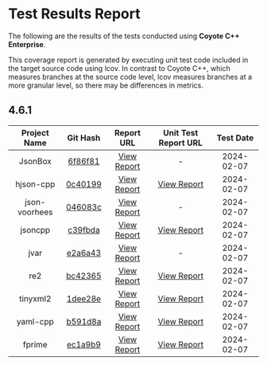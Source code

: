 # Test Results Report

The following are the results of the tests conducted using **Coyote C++ Enterprise**.

This coverage report is generated by executing unit test code included in the target source code using lcov. In contrast to Coyote C++, which measures branches at the source code level, lcov measures branches at a more granular level, so there may be differences in metrics.

## 4.6.1

| Project Name  |                                                Git Hash                                                 |                                            Report URL                                            |                                                 Unit Test Report URL                                                  | Test Date  |
| :-----------: | :-----------------------------------------------------------------------------------------------------: | :----------------------------------------------------------------------------------------------: | :-------------------------------------------------------------------------------------------------------------------: | :--------: |
|    JsonBox    |       [6f86f81](https://github.com/anhero/JsonBox/tree/6f86f81d1254357f9f0650f540125e1115986cfb)        |    [View Report](https://codemind-research.github.io/results/linux/4.6.1/JsonBox_Report.html)    |                                                           -                                                           | 2024-02-07 |
|   hjson-cpp   |       [0c40199](https://github.com/hjson/hjson-cpp/tree/0c40199c3f9de03068a8cf7191a3183c3f26a2ce)       |   [View Report](https://codemind-research.github.io/results/linux/4.6.1/hjson-cpp_Report.html)   | [View Report](https://codemind-research.github.io/results/linux/4.6.1/unit_test_coverage_report/hjson-cpp/index.html) | 2024-02-07 |
| json-voorhees |    [046083c](https://github.com/tgockel/json-voorhees/tree/046083c74cd2d2740a1db50075e18f816050c0e5)    | [View Report](https://codemind-research.github.io/results/linux/4.6.1/json-voorhees_Report.html) |                                                           -                                                           | 2024-02-07 |
|    jsoncpp    | [c39fbda](https://github.com/open-source-parsers/jsoncpp/tree/c39fbdac0f0f6638d5cfca43988750a1aac512db) |    [View Report](https://codemind-research.github.io/results/linux/4.6.1/jsoncpp_Report.html)    |  [View Report](https://codemind-research.github.io/results/linux/4.6.1/unit_test_coverage_report/jsoncpp/index.html)  | 2024-02-07 |
|     jvar      |       [e2a6a43](https://github.com/YasserAsmi/jvar/tree/e2a6a439951f96a1c1853f574d8f15e33bf50d56)       |     [View Report](https://codemind-research.github.io/results/linux/4.6.1/jvar_Report.html)      |                                                           -                                                           | 2024-02-07 |
|      re2      |         [bc42365](https://github.com/google/re2/tree/bc423653fdf28618554da96e1532662d1e33eaca)          |      [View Report](https://codemind-research.github.io/results/linux/4.6.1/re2_Report.html)      |    [View Report](https://codemind-research.github.io/results/linux/4.6.1/unit_test_coverage_report/re2/index.html)    | 2024-02-07 |
|   tinyxml2    |    [1dee28e](https://github.com/leethomason/tinyxml2/tree/1dee28e51f9175a31955b9791c74c430fe13dc82)     |   [View Report](https://codemind-research.github.io/results/linux/4.6.1/tinyxml2_Report.html)    | [View Report](https://codemind-research.github.io/results/linux/4.6.1/unit_test_coverage_report/tinyxml2/index.html)  | 2024-02-07 |
|   yaml-cpp    |       [b591d8a](https://github.com/jbeder/yaml-cpp/tree/b591d8ae2ad1ff373273c3e05973adf6c46abfa8)       |   [View Report](https://codemind-research.github.io/results/linux/4.6.1/yaml-cpp_Report.html)    | [View Report](https://codemind-research.github.io/results/linux/4.6.1/unit_test_coverage_report/yaml-cpp/index.html)  | 2024-02-07 |
|    fprime     |         [ec1a9b9](https://github.com/nasa/fprime/tree/ec1a9b9f3eccec94863b7498a64b845edd451b89)         |    [View Report](https://codemind-research.github.io/results/linux/4.6.1/fprime_Report.html)     |  [View Report](https://codemind-research.github.io/results/linux/4.6.1/unit_test_coverage_report/fprime/index.html)   | 2024-02-07 |
